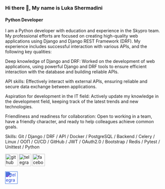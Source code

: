 ### Hi there 👋, My name is Luka Shermadini
#### Python Developer
I am a Python developer with education and experience in the Skypro team. My professional efforts are focused on creating high-quality web applications using Django and Django REST Framework (DRF). My experience includes successful interaction with various APIs, and the following key qualities:

Deep knowledge of Django and DRF: Worked on the development of web applications, using powerful Django and DRF tools to ensure efficient interaction with the database and building reliable APIs.

API skills: Effectively interact with external APIs, ensuring reliable and secure data exchange between applications.

Aspiration for development in the IT field: Actively update my knowledge in the development field, keeping track of the latest trends and new technologies.

Friendliness and readiness for collaboration: Open to working in a team, have a friendly character, and ready to help colleagues achieve common goals.

Skills: Git / Django / DRF / API / Docker / PostgreSQL / Backend / Celery / Linux / ООП / CI/CD / GitHub / JWT / OAuth2.0 / Bootstrap / Redis / Pytest / Unittest / Python



[<img src='https://cdn.jsdelivr.net/npm/simple-icons@3.0.1/icons/github.svg' alt='github' height='40'>](https://github.com/Sherika91)  [<img src='https://cdn.jsdelivr.net/npm/simple-icons@3.0.1/icons/telegram.svg' alt='telegram' height='40'>](https://t.me/LukaShermadini) [<img src='https://cdn.jsdelivr.net/npm/simple-icons@3.0.1/icons/facebook.svg' alt='facebook' height='40'>](https://www.facebook.com/luka.shermadini8/)

<div style="display: inline-block; filter: saturate(200%) brightness(80%) contrast(120%);">
  <a href='https://t.me/LukaShermadini' target='_blank' style='text-decoration: none;'>
  <img src='https://cdn.jsdelivr.net/npm/simple-icons@3.0.1/icons/telegram.svg' alt='telegram' height='40' style='filter: invert(34%) sepia(60%) saturate(743%) hue-rotate(194deg) brightness(88%) contrast(86%);'>
</a>
</div>
